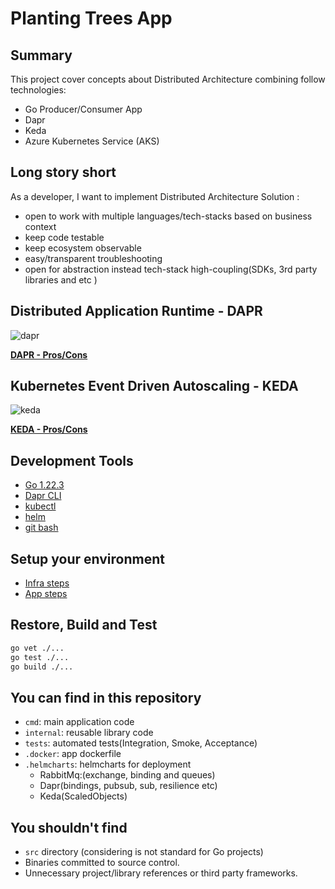 # Planting Trees App

## Summary

This project cover concepts about Distributed Architecture combining follow technologies:

- Go Producer/Consumer App
- Dapr
- Keda
- Azure Kubernetes Service (AKS)

## Long story short

As a developer, I want to implement Distributed Architecture Solution :

- open to work with multiple languages/tech-stacks based on business context
- keep code testable
- keep ecosystem observable
- easy/transparent troubleshooting
- open for abstraction instead tech-stack high-coupling(SDKs, 3rd party libraries and etc )

## Distributed Application Runtime - DAPR

![dapr](https://docs.dapr.io/images/overview.png)

**[DAPR - Pros/Cons](dapr-pros-cons.md)**

## Kubernetes Event Driven Autoscaling - KEDA

![keda](https://keda.sh/img/keda-arch.png)

**[KEDA  - Pros/Cons](keda-pros-cons.md)**

## Development Tools

- [Go 1.22.3](https://go.dev/dl/)
- [Dapr CLI](https://docs.dapr.io/getting-started/install-dapr-cli/)
- [kubectl](https://kubernetes.io/pt-br/docs/tasks/tools/)
- [helm](https://github.com/helm/helm)
- [git bash](https://git-scm.com/downloads)

## Setup your environment

- [Infra steps](./docs/setup-infra.md)
- [App steps](./docs/setup-app.md)

## Restore, Build and Test

```sh
go vet ./...
go test ./...
go build ./...
```

## You can find in this repository

- `cmd`: main application code
- `internal`: reusable library code
- `tests`: automated tests(Integration, Smoke, Acceptance)
- `.docker`: app dockerfile
- `.helmcharts`: helmcharts for deployment
  - RabbitMq:(exchange, binding and queues)
  - Dapr(bindings, pubsub, sub, resilience etc)
  - Keda(ScaledObjects)

## You shouldn't find

- `src` directory (considering is not standard for Go projects)
- Binaries committed to source control.
- Unnecessary project/library references or third party frameworks.